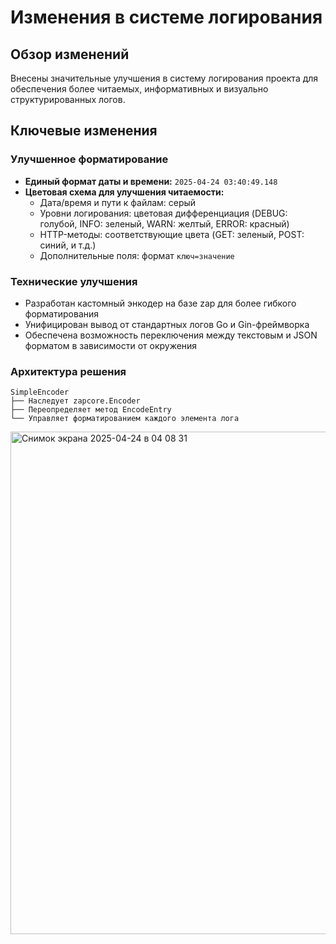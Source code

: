 # Изменения в системе логирования

## Обзор изменений

Внесены значительные улучшения в систему логирования проекта для обеспечения более читаемых, информативных и визуально структурированных логов.

## Ключевые изменения

### Улучшенное форматирование

- **Единый формат даты и времени:** `2025-04-24 03:40:49.148`
- **Цветовая схема для улучшения читаемости:**
  - Дата/время и пути к файлам: серый
  - Уровни логирования: цветовая дифференциация (DEBUG: голубой, INFO: зеленый, WARN: желтый, ERROR: красный)
  - HTTP-методы: соответствующие цвета (GET: зеленый, POST: синий, и т.д.)
  - Дополнительные поля: формат `ключ=значение`

### Технические улучшения

- Разработан кастомный энкодер на базе zap для более гибкого форматирования
- Унифицирован вывод от стандартных логов Go и Gin-фреймворка
- Обеспечена возможность переключения между текстовым и JSON форматом в зависимости от окружения

### Архитектура решения

```
SimpleEncoder
├── Наследует zapcore.Encoder
├── Переопределяет метод EncodeEntry
└── Управляет форматированием каждого элемента лога
```
<img width="804" alt="Снимок экрана 2025-04-24 в 04 08 31" src="https://github.com/user-attachments/assets/c7783d22-320c-4bb7-8d25-3f4aeb99f9e9" />
